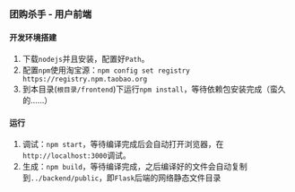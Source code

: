 ### 团购杀手 - 用户前端

#### 开发环境搭建

1. 下载`nodejs`并且安装，配置好`Path`。
2. 配置`npm`使用淘宝源：`npm config set registry https://registry.npm.taobao.org`
3. 到本目录(`根目录/frontend`)下运行`npm install`，等待依赖包安装完成（蛮久的……）

#### 运行

1. 调试：`npm start`，等待编译完成后会自动打开浏览器，在`http://localhost:3000`调试。
2. 生成：`npm build`，等待编译完成，之后编译好的文件会自动复制到`../backend/public`，即`Flask`后端的网络静态文件目录

